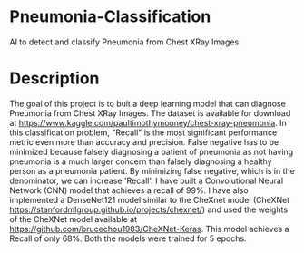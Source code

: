 # Pneumonia-Classification
AI to detect and classify Pneumonia from Chest XRay Images
# Description
The goal of this project is to buit a deep learning model that can diagnose Pneumonia from Chest XRay Images. The dataset is available for download at https://www.kaggle.com/paultimothymooney/chest-xray-pneumonia. In this classification problem, "Recall" is the most significant performance metric even more than accuracy and precision. False negative has to be minimized because falsely diagnosing a patient of pneumonia as not having pneumonia is a much larger concern than falsely diagnosing a healthy person as a pneumonia patient. By minimizing false negative, which is in the denominator, we can increase 'Recall'. I have built a Convolutional Neural Network (CNN) model that achieves a recall of 99%. I have also implemented a DenseNet121 model similar to the CheXnet model (CheXNet https://stanfordmlgroup.github.io/projects/chexnet/) and used the weights of the CheXNet model available at https://github.com/brucechou1983/CheXNet-Keras. This model achieves a Recall of only 68%. Both the models were trained for 5 epochs.
